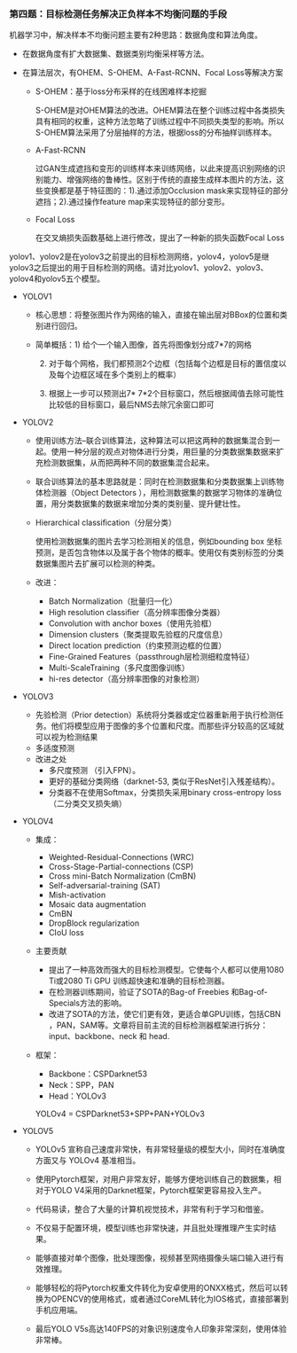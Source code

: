 ### 第四题：目标检测任务解决正负样本不均衡问题的手段

机器学习中，解决样本不均衡问题主要有2种思路：数据角度和算法角度。

+ 在数据角度有扩大数据集、数据类别均衡采样等方法。

+ 在算法层次，有OHEM、S-OHEM、A-Fast-RCNN、Focal Loss等解决方案     

  + S-OHEM：基于loss分布采样的在线困难样本挖掘

    S-OHEM是对OHEM算法的改进。OHEM算法在整个训练过程中各类损失具有相同的权重，这种方法忽略了训练过程中不同损失类型的影响。所以S-OHEM算法采用了分层抽样的方法，根据loss的分布抽样训练样本。

  + A-Fast-RCNN

    过GAN生成遮挡和变形的训练样本来训练网络，以此来提高识别网络的识别能力、增强网络的鲁棒性。区别于传统的直接生成样本图片的方法，这些变换都是基于特征图的：1).通过添加Occlusion mask来实现特征的部分遮挡；2).通过操作feature map来实现特征的部分变形。

  + Focal Loss

    在交叉熵损失函数基础上进行修改，提出了一种新的损失函数Focal Loss

yolov1、yolov2是在yolov3之前提出的目标检测网络，yolov4，yolov5是继yolov3之后提出的用于目标检测的网络。请对比yolov1、yolov2、yolov3、yolov4和yolov5五个模型。

+ YOLOV1

  + 核心思想：将整张图片作为网络的输入，直接在输出层对BBox的位置和类别进行回归。

  + 简单概括：1) 给个一个输入图像，首先将图像划分成7*7的网格

    2) 对于每个网格，我们都预测2个边框（包括每个边框是目标的置信度以及每个边框区域在多个类别上的概率）

    3) 根据上一步可以预测出7* 7*2个目标窗口，然后根据阈值去除可能性比较低的目标窗口，最后NMS去除冗余窗口即可

+ YOLOV2

  + 使用训练方法–联合训练算法，这种算法可以把这两种的数据集混合到一起。使用一种分层的观点对物体进行分类，用巨量的分类数据集数据来扩充检测数据集，从而把两种不同的数据集混合起来。

  + 联合训练算法的基本思路就是：同时在检测数据集和分类数据集上训练物体检测器（Object Detectors ），用检测数据集的数据学习物体的准确位置，用分类数据集的数据来增加分类的类别量、提升健壮性。

  + Hierarchical classification（分层分类）

    使用检测数据集的图片去学习检测相关的信息，例如bounding box 坐标预测，是否包含物体以及属于各个物体的概率。使用仅有类别标签的分类数据集图片去扩展可以检测的种类。

  + 改进：

    + Batch Normalization（批量归一化）
    + High resolution classifier（高分辨率图像分类器）
    + Convolution with anchor boxes（使用先验框）
    + Dimension clusters（聚类提取先验框的尺度信息）
    + Direct location prediction（约束预测边框的位置）
    + Fine-Grained Features（passthrough层检测细粒度特征）
    + Multi-ScaleTraining（多尺度图像训练）
    + hi-res detector（高分辨率图像的对象检测）

+ YOLOV3

  + 先验检测（Prior detection）系统将分类器或定位器重新用于执行检测任务。他们将模型应用于图像的多个位置和尺度。而那些评分较高的区域就可以视为检测结果
  + 多适度预测
  + 改进之处
    - 多尺度预测 （引入FPN）。
    - 更好的基础分类网络（darknet-53, 类似于ResNet引入残差结构）。
    - 分类器不在使用Softmax，分类损失采用binary cross-entropy loss（二分类交叉损失熵）

+ YOLOV4

  + 集成：

    + Weighted-Residual-Connections (WRC)
    + Cross-Stage-Partial-connections (CSP)
    + Cross mini-Batch Normalization (CmBN)
    + Self-adversarial-training (SAT)
    + Mish-activation
    + Mosaic data augmentation
    + CmBN
    + DropBlock regularization
    + CIoU loss

  + 主要贡献

    +  提出了一种高效而强大的目标检测模型。它使每个人都可以使用1080 Ti或2080 Ti GPU 训练超快速和准确的目标检测器。
    +  在检测器训练期间，验证了SOTA的Bag-of Freebies 和Bag-of-Specials方法的影响。
    +  改进了SOTA的方法，使它们更有效，更适合单GPU训练，包括CBN ，PAN，SAM等。文章将目前主流的目标检测器框架进行拆分：input、backbone、neck 和 head.

  + 框架：

    + Backbone：CSPDarknet53
    + Neck：SPP，PAN
    + Head：YOLOv3

    YOLOv4 = CSPDarknet53+SPP+PAN+YOLOv3

+ YOLOV5

  + YOLOv5 宣称自己速度非常快，有非常轻量级的模型大小，同时在准确度方面又与 YOLOv4 基准相当。

  + 使用Pytorch框架，对用户非常友好，能够方便地训练自己的数据集，相对于YOLO V4采用的Darknet框架，Pytorch框架更容易投入生产。

  + 代码易读，整合了大量的计算机视觉技术，非常有利于学习和借鉴。

  + 不仅易于配置环境，模型训练也非常快速，并且批处理推理产生实时结果。

  + 能够直接对单个图像，批处理图像，视频甚至网络摄像头端口输入进行有效推理。

  + 能够轻松的将Pytorch权重文件转化为安卓使用的ONXX格式，然后可以转换为OPENCV的使用格式，或者通过CoreML转化为IOS格式，直接部署到手机应用端。

  + 最后YOLO V5s高达140FPS的对象识别速度令人印象非常深刻，使用体验非常棒。

    
